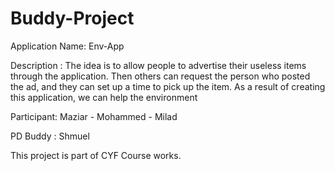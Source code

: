 # Buddy-Project

Application Name: Env-App

Description :
The idea is to allow people to advertise their useless items through the application. Then others can request the person who posted the ad, and they can set up a time to pick up the item. As a result of creating this application, we can help the environment 

Participant:
Maziar - Mohammed - Milad

PD Buddy : 
Shmuel

This project is part of CYF Course works.

